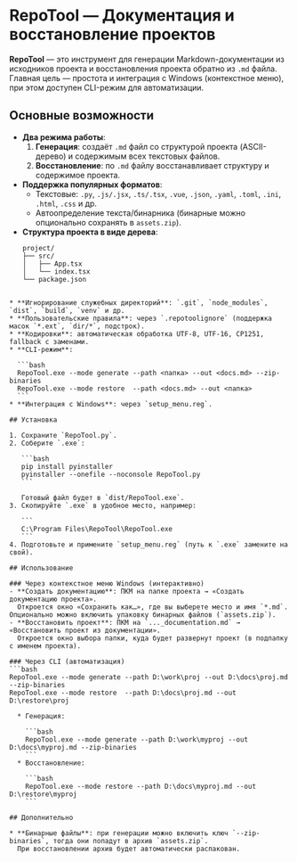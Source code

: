 # RepoTool — Документация и восстановление проектов

**RepoTool** — это инструмент для генерации Markdown-документации из исходников проекта и восстановления проекта обратно из `.md` файла.  
Главная цель — простота и интеграция с Windows (контекстное меню), при этом доступен CLI-режим для автоматизации.

## Основные возможности

- **Два режима работы**:
  1. **Генерация**: создаёт `.md` файл со структурой проекта (ASCII-дерево) и содержимым всех текстовых файлов.
  2. **Восстановление**: по `.md` файлу восстанавливает структуру и содержимое проекта.
- **Поддержка популярных форматов**:
  - Текстовые: `.py`, `.js/.jsx`, `.ts/.tsx`, `.vue`, `.json`, `.yaml`, `.toml`, `.ini`, `.html`, `.css` и др.
  - Автоопределение текста/бинарника (бинарные можно опционально сохранять в `assets.zip`).
- **Структура проекта в виде дерева**:
  ```text
  project/
  ├── src/
  │   ├── App.tsx
  │   └── index.tsx
  └── package.json
````

* **Игнорирование служебных директорий**: `.git`, `node_modules`, `dist`, `build`, `venv` и др.
* **Пользовательские правила**: через `.repotoolignore` (поддержка масок `*.ext`, `dir/*`, подстрок).
* **Кодировки**: автоматическая обработка UTF-8, UTF-16, CP1251, fallback с заменами.
* **CLI-режим**:

  ```bash
  RepoTool.exe --mode generate --path <папка> --out <docs.md> --zip-binaries
  RepoTool.exe --mode restore  --path <docs.md> --out <папка>
  ```
* **Интеграция с Windows**: через `setup_menu.reg`.

## Установка

1. Сохраните `RepoTool.py`.
2. Соберите `.exe`:

   ```bash
   pip install pyinstaller
   pyinstaller --onefile --noconsole RepoTool.py
   ```

   Готовый файл будет в `dist/RepoTool.exe`.
3. Скопируйте `.exe` в удобное место, например:

   ```
   C:\Program Files\RepoTool\RepoTool.exe
   ```
4. Подготовьте и примените `setup_menu.reg` (путь к `.exe` замените на свой).

## Использование

### Через контекстное меню Windows (интерактивно)
- **Создать документацию**: ПКМ на папке проекта → «Создать документацию проекта».  
  Откроется окно «Сохранить как…», где вы выберете место и имя `*.md`. Опционально можно включить упаковку бинарных файлов (`assets.zip`).
- **Восстановить проект**: ПКМ на `..._documentation.md` → «Восстановить проект из документации».  
  Откроется окно выбора папки, куда будет развернут проект (в подпапку с именем проекта).

### Через CLI (автоматизация)
```bash
RepoTool.exe --mode generate --path D:\work\proj --out D:\docs\proj.md --zip-binaries
RepoTool.exe --mode restore  --path D:\docs\proj.md --out D:\restore\proj

  * Генерация:

    ```bash
    RepoTool.exe --mode generate --path D:\work\myproj --out D:\docs\myproj.md --zip-binaries
    ```
  * Восстановление:

    ```bash
    RepoTool.exe --mode restore --path D:\docs\myproj.md --out D:\restore\myproj
    ```

## Дополнительно

* **Бинарные файлы**: при генерации можно включить ключ `--zip-binaries`, тогда они попадут в архив `assets.zip`.
  При восстановлении архив будет автоматически распакован.